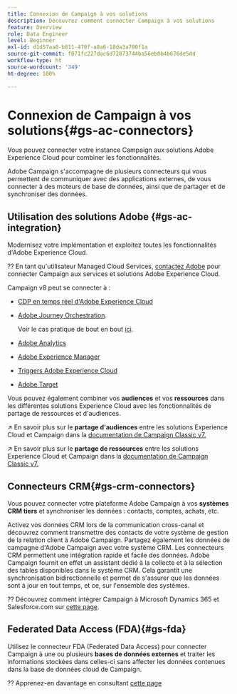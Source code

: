 ```yaml
---
title: Connexion de Campaign à vos solutions
description: Découvrez comment connecter Campaign à vos solutions
feature: Overview
role: Data Engineer
level: Beginner
exl-id: d1d57aa8-b811-470f-a8a6-18da3a700f1a
source-git-commit: f071fc227dac6d72873744ba56eb0b4b676de5dd
workflow-type: ht
source-wordcount: '349'
ht-degree: 100%

---
```


# Connexion de Campaign à vos solutions{#gs-ac-connectors}

Vous pouvez connecter votre instance Campaign aux solutions Adobe Experience Cloud pour combiner les fonctionnalités.

Adobe Campaign s&#39;accompagne de plusieurs connecteurs qui vous permettent de communiquer avec des applications externes, de vous connecter à des moteurs de base de données, ainsi que de partager et de synchroniser des données.

## Utilisation des solutions Adobe {#gs-ac-integration}

Modernisez votre implémentation et exploitez toutes les fonctionnalités d&#39;Adobe Experience Cloud.

?? En tant qu&#39;utilisateur Managed Cloud Services, [contactez Adobe](../start/campaign-faq.md#support) pour connecter Campaign aux services et solutions Adobe Experience Cloud.

Campaign v8 peut se connecter à :


* [CDP en temps réel d&#39;Adobe Experience Cloud](../connect/ac-rtcdp.md)
* [Adobe Journey Orchestration](https://experienceleague.adobe.com/docs/journeys/using/action-journeys/acc-action.html?lang=fr).

   Voir le cas pratique de bout en bout [ici](https://experienceleague.adobe.com/docs/journeys/using/use-cases-journeys/campaign-classic-use-case.html?lang=fr).

* [Adobe Analytics](../connect/ac-aa.md)
* [Adobe Experience Manager](../connect/ac-aem.md)
* [Triggers Adobe Experience Cloud](../connect/ac-triggers.md)
* [Adobe Target](../connect/ac-at.md)

Vous pouvez également combiner vos **audiences** et vos **ressources** dans les différentes solutions Experience Cloud avec les fonctionnalités de partage de ressources et d&#39;audiences.

↗️ En savoir plus sur le **partage d&#39;audiences** entre les solutions Experience Cloud et Campaign dans la [documentation de Campaign Classic v7.](https://experienceleague.adobe.com/docs/campaign-classic/using/integrating-with-adobe-experience-cloud/audience-sharing/sharing-audiences-with-adobe-experience-cloud.html?lang=fr#integrating-with-adobe-experience-cloud)

↗️ En savoir plus sur le **partage de ressources** entre les solutions Experience Cloud et Campaign dans la [documentation de Campaign Classic v7.](https://experienceleague.adobe.com/docs/campaign-classic/using/integrating-with-adobe-experience-cloud/asset-sharing/sharing-assets-with-adobe-experience-cloud.html?lang=fr#integrating-with-adobe-experience-cloud)

## Connecteurs CRM{#gs-crm-connectors}

Vous pouvez connecter votre plateforme Adobe Campaign à vos **systèmes CRM tiers** et synchroniser les données : contacts, comptes, achats, etc.

Activez vos données CRM lors de la communication cross-canal et découvrez comment transmettre des contacts de votre système de gestion de la relation client à Adobe Campaign. Partagez également les données de campagne d&#39;Adobe Campaign avec votre système CRM.
Les connecteurs CRM permettent une intégration rapide et facile des données. Adobe Campaign fournit en effet un assistant dédié à la collecte et à la sélection des tables disponibles dans le système CRM. Cela garantit une synchronisation bidirectionnelle et permet de s&#39;assurer que les données sont à jour en tout temps, et ce, sur l&#39;ensemble des systèmes.

?? Découvrez comment intégrer Campaign à Microsoft Dynamics 365 et Salesforce.com sur [cette page](crm.md).

## Federated Data Access (FDA){#gs-fda}

Utilisez le connecteur FDA (Federated Data Access) pour connecter Campaign à une ou plusieurs **bases de données externes** et traiter les informations stockées dans celles-ci sans affecter les données contenues dans la base de données cloud de Campaign.

?? Apprenez-en davantage en consultant [cette page](fda.md)


<!-- 
 ## Integrate with social media

Use the **Managing social networks (Social Marketing)** option to interact with customers and prospects via Twitter.

* Send messages - Use Adobe Campaign Social Marketing to send messages on Twitter. Adobe Campaign lets you post messages directly to your twitter account. You can also send direct messages to all your followers.

* Collect new contacts - Adobe Campaign Social Marketing also makes it easy to acquire new contacts via Facebook: contact users and ask them if they want to share their profile information. If they accept, Adobe Campaign automatically recovers the data, which enables you to carry out targeting campaigns and, when possible, to implement cross-channel strategies.

💡 Learn how to set up and use Campaign Social Marketing in [this section](../connect/ac-tw.md) -->